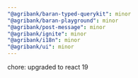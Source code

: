 ```yaml
---
"@agribank/baran-typed-querykit": minor
"@agribank/baran-playground": minor
"@agribank/post-message": minor
"@agribank/ignite": minor
"@agribank/i18n": minor
"@agribank/ui": minor
---
```


chore: upgraded to react 19
